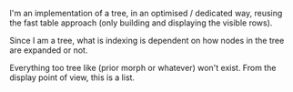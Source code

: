 I'm an implementation of a tree, in an optimised / dedicated way, reusing the fast table approach (only building and displaying the visible rows).

Since I am a tree, what is indexing is dependent on how nodes in the tree are expanded or not.

Everything too tree like (prior morph or whatever) won't exist. From the display point of view, this is a list.